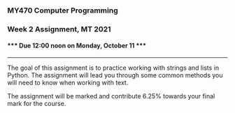 ### MY470 Computer Programming

### Week 2 Assignment, MT 2021

#### \*\*\* Due 12:00 noon on Monday, October 11 \*\*\*

---

The goal of this assignment is to practice working with strings and lists in Python. The assignment will lead you through some common methods you will need to know when working with text.

The assignment will be marked and contribute 6.25% towards your final mark for the course.
